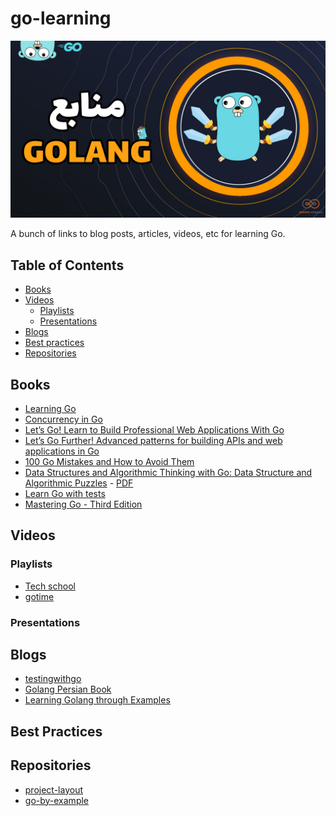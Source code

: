 # go-learning
<p align="center">
  <img src="./assets/thumbnail.jpg?raw=true" alt="Sublime's custom image"/>
</p>

A bunch of links to blog posts, articles, videos, etc for learning Go.


## Table of Contents

* [Books](#books)
* [Videos](#videos)
  * [Playlists](#playlists)
  * [Presentations](#presentations)
* [Blogs](#blogs)
* [Best practices](#best-practices)
* [Repositories](#repositories)

## Books

* [Learning Go](https://www.oreilly.com/library/view/learning-go/9781492077206/)
* [Concurrency in Go](https://www.oreilly.com/library/view/concurrency-in-go/9781491941294/)
* [Let’s Go! Learn to Build Professional Web Applications With Go](https://www.goodreads.com/book/show/43429043-let-s-go)
* [Let’s Go Further! Advanced patterns for building APIs and web applications in Go](https://bitfieldconsulting.com/golang/alex-edwards-lets-go-further)
* [100 Go Mistakes and How to Avoid Them](https://www.manning.com/books/100-go-mistakes-and-how-to-avoid-them)
* [Data Structures and Algorithmic Thinking with Go: Data Structure and Algorithmic Puzzles](https://www.amazon.com/Data-Structures-Algorithmic-Thinking-Structure/dp/1949870901) - [PDF]()
* [Learn Go with tests](https://github.com/quii/learn-go-with-tests/releases)
* [Mastering Go - Third Edition](https://www.packtpub.com/product/mastering-go-third-edition/9781801079310)



## Videos

### Playlists

* [Tech school](https://www.youtube.com/@TECHSCHOOLGURU)
* [gotime](https://changelog.com/gotime/)

### Presentations

## Blogs 

* [testingwithgo](https://testwithgo.com/)
* [Golang Persian Book](https://book.gofarsi.ir/)
* [Learning Golang through Examples](https://hackernoon.com/time-to-go-learning-golang-through-examples-480a90c5e7f9)


## Best Practices


## Repositories

* [project-layout](https://github.com/golang-standards/project-layout)
* [go-by-example](https://github.com/wangkechun/go-by-example)
